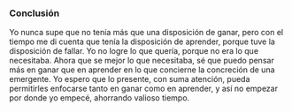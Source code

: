 ### Conclusión

Yo nunca supe que no tenía más que una disposición de ganar, pero con el tiempo me di cuenta que tenía la disposición de aprender, porque tuve la disposición de fallar. Yo no logre lo que quería, porque no era lo que necesitaba. Ahora que se mejor lo que necesitaba, sé que puedo pensar más en ganar que en aprender en lo que concierne la concreción de una emergente. Yo espero que lo presente, con suma atención, pueda permitirles enfocarse tanto en ganar como en aprender, y así no empezar por donde yo empecé, ahorrando valioso tiempo.